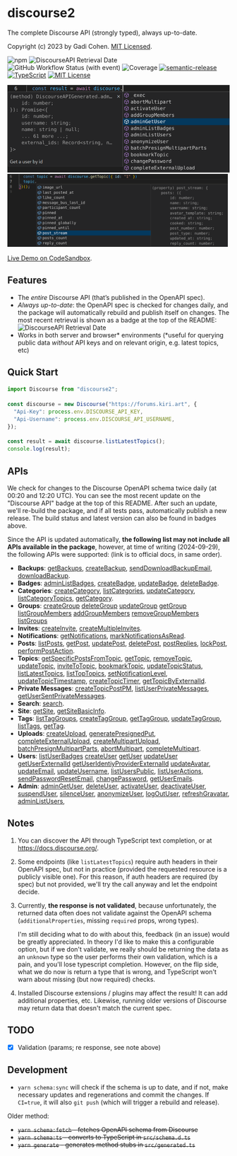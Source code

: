 # discourse2

The complete Discourse API (strongly typed), always up-to-date.

Copyright (c) 2023 by Gadi Cohen. [MIT Licensed](./LICENSE.txt).

![npm](https://img.shields.io/npm/v/discourse2) ![DiscourseAPI Retrieval Date](https://img.shields.io/badge/dynamic/json?url=https%3A%2F%2Fraw.githubusercontent.com%2Fgadicc%2Fdiscourse2%2Frefs%2Fheads%2Fmain%2Fsrc%2Fopenapi-meta.json&query=%24.retrievedAtDate&label=Discourse%20API) ![GitHub Workflow Status (with event)](https://img.shields.io/github/actions/workflow/status/gadicc/discourse2/release.yml) ![Coverage](https://img.shields.io/endpoint?url=https://gist.githubusercontent.com/gadicc/db6d371d39faab64858178a049c8e80b/raw/jest-coverage-comment__main.json) [![semantic-release](https://img.shields.io/badge/%20%20%F0%9F%93%A6%F0%9F%9A%80-semantic--release-e10079.svg)](https://github.com/semantic-release/semantic-release) [![TypeScript](https://img.shields.io/badge/%3C%2F%3E-TypeScript-%230074c1.svg)](http://www.typescriptlang.org/) [![MIT License](https://img.shields.io/badge/license-MIT-blue.svg)](./LICENSE)

<img src="./assets/discourse-completion.png" alt="discourse completion" width="700"/>
<img src="./assets/discourse-getTopic-type.png" alt="discourse getTopic type" width="500"/>

[Live Demo on CodeSandbox](https://codesandbox.io/p/sandbox/discourse2-dht4ym).

## Features

- The _entire_ Discourse API (that’s published in the OpenAPI spec).
- _Always up-to-date_: the OpenAPI spec is checked for changes daily, and the package will automatically rebuild and publish itself on changes. The most recent retrieval is shown as a badge at the top of the README: ![DiscourseAPI Retrieval Date](https://img.shields.io/badge/dynamic/json?url=https%3A%2F%2Fraw.githubusercontent.com%2Fgadicc%2Fdiscourse2%2Frefs%2Fheads%2Fmain%2Fsrc%2Fopenapi-meta.json&query=%24.retrievedAtDate&label=Discourse%20API)
- Works in both server and browser* environments (*useful for querying public
  data _without_ API keys and on relevant origin, e.g. latest topics, etc)

## Quick Start

```ts
import Discourse from "discourse2";

const discourse = new Discourse("https://forums.kiri.art", {
  "Api-Key": process.env.DISCOURSE_API_KEY,
  "Api-Username": process.env.DISCOURSE_API_USERNAME,
});

const result = await discourse.listLatestTopics();
console.log(result);
```

## APIs

We check for changes to the Discourse OpenAPI schema twice daily (at 00:20
and 12:20 UTC). You can see the most recent update on the "Discourse API"
badge at the top of this README. After such an update, we'll re-build the
package, and if all tests pass, automatically publish a new release. The
build status and latest version can also be found in badges above.

Since the API is updated automatically, **the following list may not include
all APIs available in the package**, however, at time of writing (2024-09-29),
the following APIs were supported: (link is to official docs, in same order).

- **Backups**:
  [getBackups](https://docs.discourse.org/#tag/Backups/operation/getBackups),
  [createBackup](https://docs.discourse.org/#tag/Backups/operation/createBackup),
  [sendDownloadBackupEmail](https://docs.discourse.org/#tag/Backups/operation/sendDownloadBackupEmail),
  [downloadBackup](https://docs.discourse.org/#tag/Backups/operation/downloadBackup).
- **Badges**:
  [adminListBadges](https://docs.discourse.org/#tag/Badges/operation/adminListBadges),
  [createBadge](https://docs.discourse.org/#tag/Badges/operation/createBadge),
  [updateBadge](https://docs.discourse.org/#tag/Badges/operation/updateBadge),
  [deleteBadge](https://docs.discourse.org/#tag/Badges/operation/deleteBadge).
- **Categories**:
  [createCategory](https://docs.discourse.org/#tag/Categories/operation/createCategory),
  [listCategories](https://docs.discourse.org/#tag/Categories/operation/listCategories),
  [updateCategory](https://docs.discourse.org/#tag/Categories/operation/updateCategory),
  [listCategoryTopics](https://docs.discourse.org/#tag/Categories/operation/listCategoryTopics),
  [getCategory](https://docs.discourse.org/#tag/Categories/operation/getCategory).
- **Groups**:
  [createGroup](https://docs.discourse.org/#tag/Groups/operation/createGroup)
  [deleteGroup](https://docs.discourse.org/#tag/Groups/operation/deleteGroup)
  [updateGroup](https://docs.discourse.org/#tag/Groups/operation/updateGroup)
  [getGroup](https://docs.discourse.org/#tag/Groups/operation/getGroup)
  [listGroupMembers](https://docs.discourse.org/#tag/Groups/operation/listGroupMembers)
  [addGroupMembers](https://docs.discourse.org/#tag/Groups/operation/addGroupMembers)
  [removeGroupMembers](https://docs.discourse.org/#tag/Groups/operation/removeGroupMembers)
  [listGroups](https://docs.discourse.org/#tag/Users/Groups/listGroups)
- **Invites**:
  [createInvite](https://docs.discourse.org/#tag/Invites/operation/createInvite),
  [createMultipleInvites](https://docs.discourse.org/#tag/Invites/operation/createMultipleInvites).
- **Notifications**:
  [getNotifications](https://docs.discourse.org/#tag/Notifications/operation/getNotifications),
  [markNotificationsAsRead](https://docs.discourse.org/#tag/Notifications/operation/markNotificationsAsRead).
- **Posts**:
  [listPosts](https://docs.discourse.org/#tag/Posts/operation/listPosts),
  [getPost](https://docs.discourse.org/#tag/Posts/operation/getPost),
  [updatePost](https://docs.discourse.org/#tag/Posts/operation/updatePost),
  [deletePost](https://docs.discourse.org/#tag/Posts/operation/deletePost),
  [postReplies](https://docs.discourse.org/#tag/Posts/operation/postReplies),
  [lockPost](https://docs.discourse.org/#tag/Posts/operation/lockPost),
  [performPostAction](https://docs.discourse.org/#tag/Posts/operation/performPostAction).
- **Topics**:
  [getSpecificPostsFromTopic](https://docs.discourse.org/#tag/Topics/operation/getSpecificPostsFromTopic),
  [getTopic](https://docs.discourse.org/#tag/Topics/operation/getTopic),
  [removeTopic](https://docs.discourse.org/#tag/Topics/operation/removeTopic),
  [updateTopic](https://docs.discourse.org/#tag/Topics/operation/updateTopic),
  [inviteToTopic](https://docs.discourse.org/#tag/Topics/operation/inviteToTopic),
  [bookmarkTopic](https://docs.discourse.org/#tag/Topics/operation/bookmarkTopic),
  [updateTopicStatus](https://docs.discourse.org/#tag/Topics/operation/updateTopicStatus),
  [listLatestTopics](https://docs.discourse.org/#tag/Topics/operation/listLatestTopics),
  [listTopTopics](https://docs.discourse.org/#tag/Topics/operation/listTopTopics),
  [setNotificationLevel](https://docs.discourse.org/#tag/Topics/operation/setNotificationLevel),
  [updateTopicTimestamp](https://docs.discourse.org/#tag/Topics/operation/updateTopicTimestamp),
  [createTopicTimer](https://docs.discourse.org/#tag/Topics/operation/createTopicTimer),
  [getTopicByExternalId](https://docs.discourse.org/#tag/Topics/operation/getTopicByExternalId).
- **Private Messages**:
  [createTopicPostPM](https://docs.discourse.org/#tag/Private-Messages/operation/createTopicPostPM),
  [listUserPrivateMessages](https://docs.discourse.org/#tag/Private-Messages/operation/listUserPrivateMessages),
  [getUserSentPrivateMessages](https://docs.discourse.org/#tag/Private-Messages/operation/,getUserSentPrivateMessages).
- **Search**:
  [search](https://docs.discourse.org/#tag/Search/operation/search).
- **Site**:
  [getSite](https://docs.discourse.org/#tag/Site/operation/getSite),
  [getSiteBasicInfo](https://docs.discourse.org/#tag/Site/operation/getSiteBasicInfo).
- **Tags**:
  [listTagGroups](https://docs.discourse.org/#tag/Tags/operation/listTagGroups),
  [createTagGroup](https://docs.discourse.org/#tag/Tags/operation/createTagGroup),
  [getTagGroup](https://docs.discourse.org/#tag/Tags/operation/getTagGroup),
  [updateTagGroup](https://docs.discourse.org/#tag/Tags/operation/updateTagGroup),
  [listTags](https://docs.discourse.org/#tag/Tags/operation/listTags),
  [getTag](https://docs.discourse.org/#tag/Tags/operation/getTag).
- **Uploads**:
  [createUpload](https://docs.discourse.org/#tag/Uploads/operation/createUpload),
  [generatePresignedPut](https://docs.discourse.org/#tag/Uploads/operation/generatePresignedPut),
  [completeExternalUpload](https://docs.discourse.org/#tag/Uploads/operation/completeExternalUpload),
  [createMultipartUpload](https://docs.discourse.org/#tag/Uploads/operation/createMultipartUpload),
  [batchPresignMultipartParts](https://docs.discourse.org/#tag/Uploads/operation/batchPresignMultipartParts),
  [abortMultipart](https://docs.discourse.org/#tag/Users/Uploads/abortMultipart),
  [completeMultipart](https://docs.discourse.org/#tag/Users/Uploads/completeMultipart).
- **Users**:
  [listUserBadges](https://docs.discourse.org/#tag/Users/operation/listUserBadges)
  [createUser](https://docs.discourse.org/#tag/Users/operation/createUser)
  [getUser](https://docs.discourse.org/#tag/Users/operation/getUser)
  [updateUser](https://docs.discourse.org/#tag/Users/operation/updateUser)
  [getUserExternalId](https://docs.discourse.org/#tag/Users/operation/getUserExternalId)
  [getUserIdentiyProviderExternalId](https://docs.discourse.org/#tag/Users/operation/getUserIdentiyProviderExternalId)
  [updateAvatar](https://docs.discourse.org/#tag/Users/operation/updateAvatar),
  [updateEmail](https://docs.discourse.org/#tag/Users/operation/updateEmail),
  [updateUsername](https://docs.discourse.org/#tag/Users/operation/updateUsername),
  [listUsersPublic](https://docs.discourse.org/#tag/Users/operation/listUsersPublic),
  [listUserActions](https://docs.discourse.org/#tag/Users/operation/listUserActions),
  [sendPasswordResetEmail](https://docs.discourse.org/#tag/Users/operation/sendPasswordResetEmail),
  [changePassword](https://docs.discourse.org/#tag/Users/operation/changePassword),
  [getUserEmails](https://docs.discourse.org/#tag/Users/operation/getUserEmails).
- **Admin**:
  [adminGetUser](https://docs.discourse.org/#tag/Admin/operation/adminGetUser),
  [deleteUser](https://docs.discourse.org/#tag/Admin/operation/deleteUser),
  [activateUser](https://docs.discourse.org/#tag/Admin/operation/activateUser),
  [deactivateUser](https://docs.discourse.org/#tag/Admin/operation/deactivateUser),
  [suspendUser](https://docs.discourse.org/#tag/Admin/operation/suspendUser),
  [silenceUser](https://docs.discourse.org/#tag/Admin/operation/silenceUser),
  [anonymizeUser](https://docs.discourse.org/#tag/Admin/operation/anonymizeUser),
  [logOutUser](https://docs.discourse.org/#tag/Admin/operation/logOutUser),
  [refreshGravatar](https://docs.discourse.org/#tag/Admin/operation/refreshGravatar),
  [adminListUsers](https://docs.discourse.org/#tag/Admin/operation/adminListUsers),

## Notes

1. You can discover the API through TypeScript text completion, or
   at https://docs.discourse.org/.

1. Some endpoints (like `listLatestTopics`) require auth headers in their
   OpenAPI spec, but not in practice (provided the requested resource is a
   publicly visible one). For this reason, if auth headers are required (by
   spec) but not provided, we'll try the call anyway and let the endpoint
   decide.

1. Currently, **the response is not validated**, because unfortunately,
   the returned data often does not validate against the OpenAPI schema (`additionalProperties`, missing `required` props, wrong types).

   I'm still deciding what to do with about this, feedback (in an issue)
   would be greatly appreciated. In theory I'd like to make this a
   configurable option, but if we don't validate, we really should be
   returning the data as an `unknown` type so the user performs their
   own validation, which is a pain, and you'll lose typescript completion.
   However, on the flip side, what we do now is return a type that is
   wrong, and TypeScript won't warn about missing (but now required)
   checks.

1. Installed Discourse extensions / plugins may affect the result! It
   can add additional properties, etc. Likewise, running older versions
   of Discourse may return data that doesn't match the current spec.

## TODO

- [x] Validation (params; re response, see note above)

## Development

- `yarn schema:sync` will check if the schema is up to date, and if not,
  make necessary updates and regenerations and commit the changes. If
  `CI=true`, it will also `git push` (which will trigger a rebuild and
  release).

Older method:

- ~~`yarn schema:fetch` - fetches OpenAPI schema from Discourse~~
- ~~`yarn schema:ts` - converts to TypeScript in `src/schema.d.ts`~~
- ~~`yarn generate` - generates method stubs in `src/generated.ts`~~
